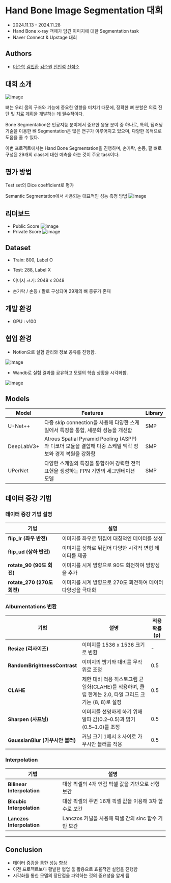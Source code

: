 
# Hand Bone Image Segmentation 대회 
- 2024.11.13 - 2024.11.28 
- Hand Bone x-ray 객체가 담긴 이미지에 대한 Segmentation task
- Naver Connect & Upstage 대회 

## Authors

-  [이준학](https://github.com/danlee0113)  [김민환](https://github.com/alsghks1066)  [김준원](https://github.com/KimJunWon98)  [전인석](https://github.com/inDseok)  [신석준](https://github.com/SeokjunShin)



## 대회 소개
![image](https://github.com/user-attachments/assets/fe33f559-b68f-4db3-9aa9-228652154972)

뼈는 우리 몸의 구조와 기능에 중요한 영향을 미치기 때문에, 정확한 뼈 분할은 의료 진단 및 치료 계획을 개발하는 데 필수적이다. 

Bone Segmentation은 인공지능 분야에서 중요한 응용 분야 중 하나로, 특히, 딥러닝 기술을 이용한 뼈 Segmentation은 많은 연구가 이루어지고 있으며, 다양한 목적으로 도움을 줄 수 있다. 

이번 프로젝트에서는 Hand Bone Segmentation을 진행하며, 손가락, 손등, 팔 뼈로 구성된 29개의 class에 대한 예측을 하는 것이 주요 task이다. 


## 평가 방법

Test set의 Dice coefficient로 평가

Semantic Segmentation에서 사용되는 대표적인 성능 측정 방법
![image](https://github.com/user-attachments/assets/4870dd87-34a0-492e-8032-43436783800f)



## 리더보드
- Public Score
![image](https://github.com/user-attachments/assets/458b3b61-a1ed-4171-adf0-b51b38bb1cb0)
- Private Score
![image](https://github.com/user-attachments/assets/5fd45d4a-1594-4a2f-bc90-78170688adb9)


## Dataset
- Train: 800, Label O  
- Test: 288, Label X  

- 이미지 크기: 2048 x 2048  
- 손가락 / 손등 / 팔로 구성되며 29개의 뼈 종류가 존재


## 개발 환경

- GPU : v100


## 협업 환경 
- Notion으로 실험 관리와 정보 공유를 진행함.

![image](https://github.com/user-attachments/assets/a6d68c64-da0e-4958-8cca-34da4cdec579)

- Wandb로 실험 결과를 공유하고 모델의 학습 상황을 시각화함.

![image](https://github.com/user-attachments/assets/6cf37168-f8fe-46ac-9b91-d248162b9580)

## Models
|Model|Features|Library|
|------|---|---|
|U-Net++|다중 skip connection을 사용해 다양한 스케일에서 특징을 통합, 세분화 성능을 개선함|SMP|
|DeepLabV3+|Atrous Spatial Pyramid Pooling (ASPP)와 디코더 모듈을 결합해 다중 스케일 맥락 정보와 경계 복원을 강화함|SMP|
|UPerNet|다양한 스케일의 특징을 통합하여 강력한 전역 표현을 생성하는 FPN 기반의 세그멘테이션 모델|SMP|

## 데이터 증강 기법

### 데이터 증강 기법 설명

| 기법                     | 설명                                                                 |
|--------------------------|---------------------------------------------------------------------|
| **flip_lr (좌우 반전)**    | 이미지를 좌우로 뒤집어 대칭적인 데이터를 생성                             |
| **flip_ud (상하 반전)**    | 이미지를 상하로 뒤집어 다양한 시각적 변형 데이터를 제공                       |
| **rotate_90 (90도 회전)**  | 이미지를 시계 방향으로 90도 회전하여 방향성을 추가                      |
| **rotate_270 (270도 회전)**| 이미지를 시계 방향으로 270도 회전하여 데이터 다양성을 극대화                 |

### Albumentations 변환

| 기법                        | 설명                                                                                     | 적용 확률 (p) |
|-----------------------------|------------------------------------------------------------------------------------------|---------------|
| **Resize (리사이즈)**        | 이미지를 1536 x 1536 크기로 변환                                   | -             |
| **RandomBrightnessContrast**| 이미지의 밝기와 대비를 무작위로 조정                                               | 0.5           |
| **CLAHE**                   | 제한 대비 적응 히스토그램 균일화(CLAHE)를 적용하며, 클립 한계는 2.0, 타일 그리드 크기는 (8, 8)로 설정 | 0.5           |
| **Sharpen (샤프닝)**         | 이미지를 선명하게 하기 위해 알파 값(0.2–0.5)과 밝기(0.5–1.0)를 조정                  | 0.5           |
| **GaussianBlur (가우시안 블러)**| 커널 크기 1에서 3 사이로 가우시안 블러를 적용                                        | 0.5           |

### Interpolation
| 기법                     | 설명                                                                 |
|--------------------------|---------------------------------------------------------------------|
| **Bilinear Interpolation**    | 대상 픽셀의 4개 인접 픽셀 값을 기반으로 선형 보간                           |
| **Bicubic Interpolation**    | 대상 픽셀의 주변 16개 픽셀 값을 이용해 3차 함수로 보간                       |
| **Lanczos Interpolation**  | Lanczos 커널을 사용해 픽셀 간의 sinc 함수 기반 보간                    |

---


## Conclusion
- 데이터 증강을 통한 성능 향상
- 이전 프로젝트보다 활발한 협업 툴 활용으로 효율적인 실험을 진행함
- 시각화를 통한 모델의 장단점을 파악하는 것의 중요성을 알게 됨
